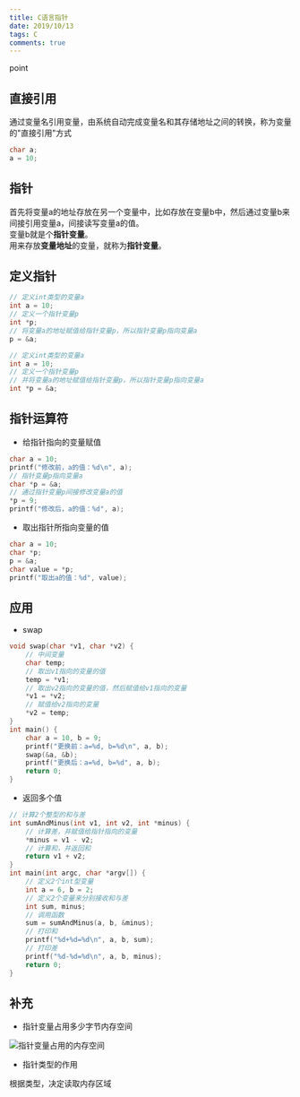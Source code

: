 ```yaml
---
title: C语言指针
date: 2019/10/13
tags: C
comments: true
---
```


point
<!--more-->

## 直接引用

通过变量名引用变量，由系统自动完成变量名和其存储地址之间的转换，称为变量的"直接引用"方式  

```C
char a;
a = 10;
```

## 指针

首先将变量a的地址存放在另一个变量中，比如存放在变量b中，然后通过变量b来间接引用变量a，间接读写变量a的值。  
变量b就是个**指针变量**。  
用来存放**变量地址**的变量，就称为**指针变量**。

## 定义指针

```C
// 定义int类型的变量a
int a = 10;
// 定义一个指针变量p
int *p;
// 将变量a的地址赋值给指针变量p，所以指针变量p指向变量a
p = &a;
```

```C
// 定义int类型的变量a
int a = 10;
// 定义一个指针变量p
// 并将变量a的地址赋值给指针变量p，所以指针变量p指向变量a
int *p = &a;
```

## 指针运算符

* 给指针指向的变量赋值

```C
char a = 10;
printf("修改前，a的值：%d\n", a);
// 指针变量p指向变量a
char *p = &a;
// 通过指针变量p间接修改变量a的值
*p = 9;
printf("修改后，a的值：%d", a);
```

* 取出指针所指向变量的值

```C
char a = 10;
char *p;
p = &a;
char value = *p;
printf("取出a的值：%d", value);
```

## 应用

* swap

```C
void swap(char *v1, char *v2) {
    // 中间变量
    char temp;
    // 取出v1指向的变量的值
    temp = *v1;
    // 取出v2指向的变量的值，然后赋值给v1指向的变量
    *v1 = *v2;
    // 赋值给v2指向的变量
    *v2 = temp;
}
int main() {
    char a = 10, b = 9;
    printf("更换前：a=%d, b=%d\n", a, b);
    swap(&a, &b);
    printf("更换后：a=%d, b=%d", a, b);
    return 0;
}
```

* 返回多个值

```C
// 计算2个整型的和与差
int sumAndMinus(int v1, int v2, int *minus) {
    // 计算差，并赋值给指针指向的变量
    *minus = v1 - v2;
    // 计算和，并返回和
    return v1 + v2;
}
int main(int argc, char *argv[]) {
    // 定义2个int型变量
    int a = 6, b = 2;
    // 定义2个变量来分别接收和与差
    int sum, minus;
    // 调用函数
    sum = sumAndMinus(a, b, &minus);
    // 打印和
    printf("%d+%d=%d\n", a, b, sum);
    // 打印差
    printf("%d-%d=%d\n", a, b, minus);
    return 0;
}
```

## 补充

* 指针变量占用多少字节内存空间  

![指针变量占用的内存空间](https://cdn.jsdelivr.net/gh/skybrim/AllImages@dev/%E6%8C%87%E9%92%88%E5%8D%A0%E7%94%A8%E7%9A%84%E5%86%85%E5%AD%98%E7%A9%BA%E9%97%B4.png)

* 指针类型的作用

根据类型，决定读取内存区域